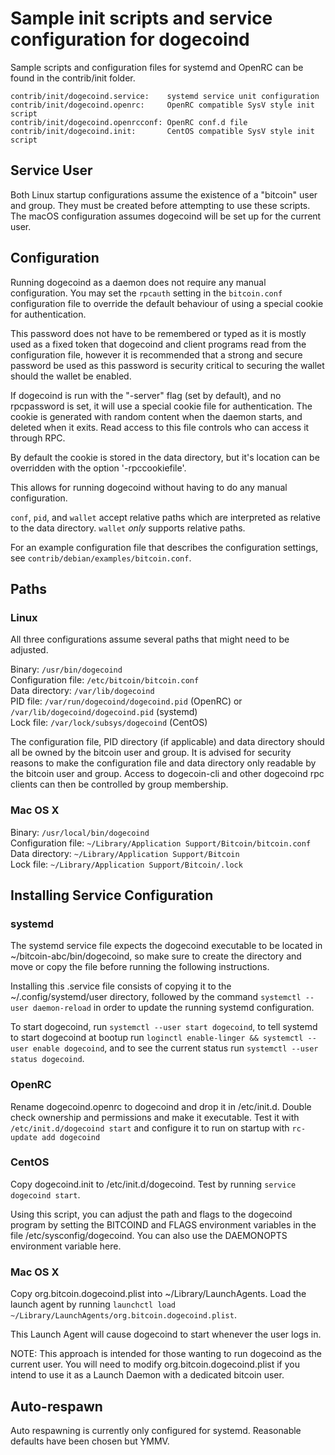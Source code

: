 Sample init scripts and service configuration for dogecoind
==========================================================

Sample scripts and configuration files for systemd and OpenRC
can be found in the contrib/init folder.

    contrib/init/dogecoind.service:    systemd service unit configuration
    contrib/init/dogecoind.openrc:     OpenRC compatible SysV style init script
    contrib/init/dogecoind.openrcconf: OpenRC conf.d file
    contrib/init/dogecoind.init:       CentOS compatible SysV style init script

Service User
---------------------------------

Both Linux startup configurations assume the existence of a "bitcoin" user
and group.  They must be created before attempting to use these scripts.
The macOS configuration assumes dogecoind will be set up for the current user.

Configuration
---------------------------------

Running dogecoind as a daemon does not require any manual configuration. You may
set the `rpcauth` setting in the `bitcoin.conf` configuration file to override
the default behaviour of using a special cookie for authentication.

This password does not have to be remembered or typed as it is mostly used
as a fixed token that dogecoind and client programs read from the configuration
file, however it is recommended that a strong and secure password be used
as this password is security critical to securing the wallet should the
wallet be enabled.

If dogecoind is run with the "-server" flag (set by default), and no rpcpassword is set,
it will use a special cookie file for authentication. The cookie is generated with random
content when the daemon starts, and deleted when it exits. Read access to this file
controls who can access it through RPC.

By default the cookie is stored in the data directory, but it's location can be overridden
with the option '-rpccookiefile'.

This allows for running dogecoind without having to do any manual configuration.

`conf`, `pid`, and `wallet` accept relative paths which are interpreted as
relative to the data directory. `wallet` *only* supports relative paths.

For an example configuration file that describes the configuration settings,
see `contrib/debian/examples/bitcoin.conf`.

Paths
---------------------------------

### Linux

All three configurations assume several paths that might need to be adjusted.

Binary:              `/usr/bin/dogecoind`\
Configuration file:  `/etc/bitcoin/bitcoin.conf`\
Data directory:      `/var/lib/dogecoind`\
PID file:            `/var/run/dogecoind/dogecoind.pid` (OpenRC) or `/var/lib/dogecoind/dogecoind.pid` (systemd)\
Lock file:           `/var/lock/subsys/dogecoind` (CentOS)

The configuration file, PID directory (if applicable) and data directory
should all be owned by the bitcoin user and group.  It is advised for security
reasons to make the configuration file and data directory only readable by the
bitcoin user and group.  Access to dogecoin-cli and other dogecoind rpc clients
can then be controlled by group membership.

### Mac OS X

Binary:              `/usr/local/bin/dogecoind`\
Configuration file:  `~/Library/Application Support/Bitcoin/bitcoin.conf`\
Data directory:      `~/Library/Application Support/Bitcoin`\
Lock file:           `~/Library/Application Support/Bitcoin/.lock`

Installing Service Configuration
-----------------------------------

### systemd

The systemd service file expects the dogecoind executable to be located in
~/bitcoin-abc/bin/dogecoind, so make sure to create the directory and move or
copy the file before running the following instructions.

Installing this .service file consists of copying it to the
~/.config/systemd/user directory, followed by the command `systemctl --user
daemon-reload` in order to update the running systemd configuration.

To start dogecoind, run `systemctl --user start dogecoind`, to tell systemd to
start dogecoind at bootup run
`loginctl enable-linger && systemctl --user enable dogecoind`, and to see the
current status run `systemctl --user status dogecoind`.

### OpenRC

Rename dogecoind.openrc to dogecoind and drop it in /etc/init.d.  Double
check ownership and permissions and make it executable.  Test it with
`/etc/init.d/dogecoind start` and configure it to run on startup with
`rc-update add dogecoind`

### CentOS

Copy dogecoind.init to /etc/init.d/dogecoind. Test by running `service dogecoind start`.

Using this script, you can adjust the path and flags to the dogecoind program by
setting the BITCOIND and FLAGS environment variables in the file
/etc/sysconfig/dogecoind. You can also use the DAEMONOPTS environment variable here.

### Mac OS X

Copy org.bitcoin.dogecoind.plist into ~/Library/LaunchAgents. Load the launch agent by
running `launchctl load ~/Library/LaunchAgents/org.bitcoin.dogecoind.plist`.

This Launch Agent will cause dogecoind to start whenever the user logs in.

NOTE: This approach is intended for those wanting to run dogecoind as the current user.
You will need to modify org.bitcoin.dogecoind.plist if you intend to use it as a
Launch Daemon with a dedicated bitcoin user.

Auto-respawn
-----------------------------------

Auto respawning is currently only configured for systemd.
Reasonable defaults have been chosen but YMMV.
